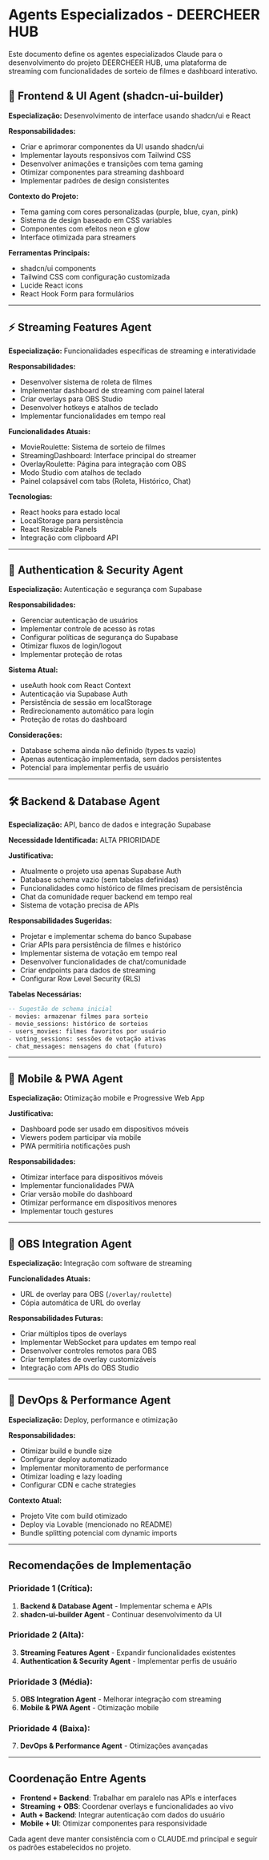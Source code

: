 # Agents Especializados - DEERCHEER HUB

Este documento define os agentes especializados Claude para o desenvolvimento do projeto DEERCHEER HUB, uma plataforma de streaming com funcionalidades de sorteio de filmes e dashboard interativo.

## 🎨 Frontend & UI Agent (shadcn-ui-builder)

**Especialização:** Desenvolvimento de interface usando shadcn/ui e React

**Responsabilidades:**
- Criar e aprimorar componentes da UI usando shadcn/ui
- Implementar layouts responsivos com Tailwind CSS
- Desenvolver animações e transições com tema gaming
- Otimizar componentes para streaming dashboard
- Implementar padrões de design consistentes

**Contexto do Projeto:**
- Tema gaming com cores personalizadas (purple, blue, cyan, pink)
- Sistema de design baseado em CSS variables
- Componentes com efeitos neon e glow
- Interface otimizada para streamers

**Ferramentas Principais:**
- shadcn/ui components
- Tailwind CSS com configuração customizada
- Lucide React icons
- React Hook Form para formulários

---

## ⚡ Streaming Features Agent

**Especialização:** Funcionalidades específicas de streaming e interatividade

**Responsabilidades:**
- Desenvolver sistema de roleta de filmes
- Implementar dashboard de streaming com painel lateral
- Criar overlays para OBS Studio
- Desenvolver hotkeys e atalhos de teclado
- Implementar funcionalidades em tempo real

**Funcionalidades Atuais:**
- MovieRoulette: Sistema de sorteio de filmes
- StreamingDashboard: Interface principal do streamer
- OverlayRoulette: Página para integração com OBS
- Modo Studio com atalhos de teclado
- Painel colapsável com tabs (Roleta, Histórico, Chat)

**Tecnologias:**
- React hooks para estado local
- LocalStorage para persistência
- React Resizable Panels
- Integração com clipboard API

---

## 🔐 Authentication & Security Agent

**Especialização:** Autenticação e segurança com Supabase

**Responsabilidades:**
- Gerenciar autenticação de usuários
- Implementar controle de acesso às rotas
- Configurar políticas de segurança do Supabase
- Otimizar fluxos de login/logout
- Implementar proteção de rotas

**Sistema Atual:**
- useAuth hook com React Context
- Autenticação via Supabase Auth
- Persistência de sessão em localStorage
- Redirecionamento automático para login
- Proteção de rotas do dashboard

**Considerações:**
- Database schema ainda não definido (types.ts vazio)
- Apenas autenticação implementada, sem dados persistentes
- Potencial para implementar perfis de usuário

---

## 🛠️ Backend & Database Agent

**Especialização:** API, banco de dados e integração Supabase

**Necessidade Identificada:** ALTA PRIORIDADE

**Justificativa:**
- Atualmente o projeto usa apenas Supabase Auth
- Database schema vazio (sem tabelas definidas)
- Funcionalidades como histórico de filmes precisam de persistência
- Chat da comunidade requer backend em tempo real
- Sistema de votação precisa de APIs

**Responsabilidades Sugeridas:**
- Projetar e implementar schema do banco Supabase
- Criar APIs para persistência de filmes e histórico
- Implementar sistema de votação em tempo real
- Desenvolver funcionalidades de chat/comunidade
- Criar endpoints para dados de streaming
- Configurar Row Level Security (RLS)

**Tabelas Necessárias:**
```sql
-- Sugestão de schema inicial
- movies: armazenar filmes para sorteio
- movie_sessions: histórico de sorteios
- users_movies: filmes favoritos por usuário
- voting_sessions: sessões de votação ativas
- chat_messages: mensagens do chat (futuro)
```

---

## 📱 Mobile & PWA Agent

**Especialização:** Otimização mobile e Progressive Web App

**Justificativa:**
- Dashboard pode ser usado em dispositivos móveis
- Viewers podem participar via mobile
- PWA permitiria notificações push

**Responsabilidades:**
- Otimizar interface para dispositivos móveis
- Implementar funcionalidades PWA
- Criar versão mobile do dashboard
- Otimizar performance em dispositivos menores
- Implementar touch gestures

---

## 🎥 OBS Integration Agent

**Especialização:** Integração com software de streaming

**Funcionalidades Atuais:**
- URL de overlay para OBS (`/overlay/roulette`)
- Cópia automática de URL do overlay

**Responsabilidades Futuras:**
- Criar múltiplos tipos de overlays
- Implementar WebSocket para updates em tempo real
- Desenvolver controles remotos para OBS
- Criar templates de overlay customizáveis
- Integração com APIs do OBS Studio

---

## 🚀 DevOps & Performance Agent

**Especialização:** Deploy, performance e otimização

**Responsabilidades:**
- Otimizar build e bundle size
- Configurar deploy automatizado
- Implementar monitoramento de performance
- Otimizar loading e lazy loading
- Configurar CDN e cache strategies

**Contexto Atual:**
- Projeto Vite com build otimizado
- Deploy via Lovable (mencionado no README)
- Bundle splitting potencial com dynamic imports

---

## Recomendações de Implementação

### Prioridade 1 (Crítica):
1. **Backend & Database Agent** - Implementar schema e APIs
2. **shadcn-ui-builder Agent** - Continuar desenvolvimento da UI

### Prioridade 2 (Alta):
3. **Streaming Features Agent** - Expandir funcionalidades existentes
4. **Authentication & Security Agent** - Implementar perfis de usuário

### Prioridade 3 (Média):
5. **OBS Integration Agent** - Melhorar integração com streaming
6. **Mobile & PWA Agent** - Otimização mobile

### Prioridade 4 (Baixa):
7. **DevOps & Performance Agent** - Otimizações avançadas

---

## Coordenação Entre Agents

- **Frontend + Backend**: Trabalhar em paralelo nas APIs e interfaces
- **Streaming + OBS**: Coordenar overlays e funcionalidades ao vivo
- **Auth + Backend**: Integrar autenticação com dados do usuário
- **Mobile + UI**: Otimizar componentes para responsividade

Cada agent deve manter consistência com o CLAUDE.md principal e seguir os padrões estabelecidos no projeto.